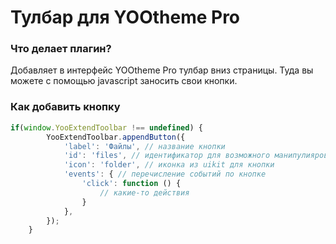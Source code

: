 # Тулбар для YOOtheme Pro

### Что делает плагин?
Добавляет в интерфейс YOOtheme Pro тулбар вниз страницы. Туда вы можете с помощью javascript заносить свои кнопки.

### Как добавить кнопку
```javascript
if(window.YooExtendToolbar !== undefined) {
        YooExtendToolbar.appendButton({
            'label': 'Файлы', // название кнопки
            'id': 'files', // идентификатор для возможного манипулиярования будущего
            'icon': 'folder', // иконка из uikit для кнопки
            'events': { // перечисление событий по кнопке
                'click': function () {
                    // какие-то действия
                }
            },
        });
    }
```